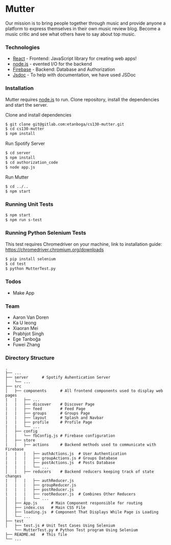 # Mutter
Our mission is to bring people together through music and provide anyone a platform to express
themselves in their own music review blog. Become a music critic and see what others have to
say about top music.


### Technologies
* [React](https://reactjs.org/) - Frontend: JavaScript library for creating web apps!
* [node.js](http://nodejs.org) - evented I/O for the backend
* [Firebase](https://firebase.google.com/) - Backend: Database and Authorization
* [Jsdoc](https://devdocs.io/jsdoc/) - To help with documentation, we have used JSDoc


### Installation
Mutter requires [node.js](https://nodejs.org/) to run.
Clone repository, install the dependencies and start the server.

Clone and install dependencies
```sh
$ git clone git@gitlab.com:etanboga/cs130-mutter.git
$ cd cs130-mutter
$ npm install
```

Run Spotify Server
```sh
$ cd server
$ npm install
$ cd authorization_code
$ node app.js
```

Run Mutter
```sh
$ cd ../..
$ npm start
```


### Running Unit Tests
```sh
$ npm start
$ npm run s-test
```

### Running Python Selenium Tests
This test requires Chromedriver on your machine, link to installation guide: https://chromedriver.chromium.org/downloads
```sh
$ pip install selenium
$ cd test
$ python MutterTest.py
```

### Todos
* Make App


### Team
* Aaron Van Doren
* Ka U Ieong
* Xiaoran Mei
* Prabhjot Singh
* Ege Tanboğa
* Fuwei Zhang


### Directory Structure
    .
    ├── ...
    ├── server      # Spotify Auhentication Server
    │   └── ...
    ├── src
    │   ├── components      # All frontend components used to display web pages 
    |   |   ├── ...
    |   |   ├── discover    # Discover Page
    |   |   ├── feed        # Feed Page
    |   |   ├── groups      # Groups Page
    |   |   ├── layout      # Splash and Navbar
    |   |   ├── profile     # Profile Page
    |   |   └── ...
    │   ├── config
    |   |   └── fbConfig.js # Firebase configuration
    │   ├── store
    |   |   ├── actions     # Backend methods used to communicate with Firebase
    |   |   |   ├── authActions.js  # User Authentication
    |   |   |   ├── groupActions.js # Groups Database
    |   |   |   ├── postActions.js  # Posts Database
    |   |   |   └── ...
    │   |   ├── reducers    # Backend reducers keeping track of state changes
    |   |   |   ├── authReducer.js  
    |   |   |   ├── groupReducer.js 
    |   |   |   ├── postReducer.js 
    |   |   |   ├── rootReducer.js  # Combines Other Reducers
    |   |   |   └── ...
    │   ├── App.js      # Main Component responsible for routing
    │   ├── index.css   # Main CSS File
    │   ├── loading.js  # Component That Displays While Page is Loading
    │   └── ...
    ├── test
    │   ├── test.js # Unit Test Cases Using Selenium 
        └── MutterTest.py # Python Test program Using Selenium 
    ├── README.md   # This file
    └── ...


